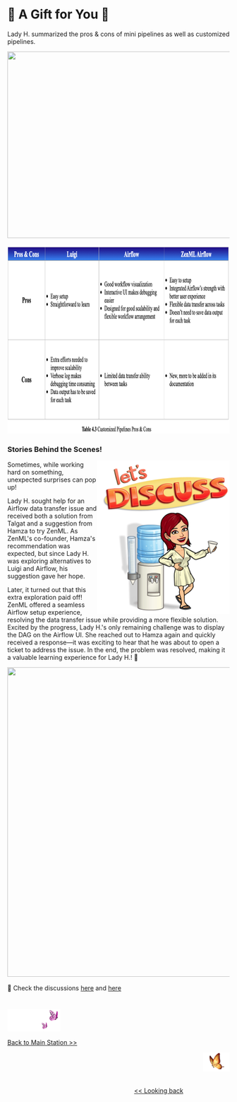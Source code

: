 # 💝 A Gift for You 💝

Lady H. summarized the pros & cons of mini pipelines as well as customized pipelines.

<p align="center">
<img src="https://github.com/lady-h-world/My_Garden/blob/main/images/Garden_Market_images/mini_pipeline/tb4.2.png" width="730" height="422" />
</p>

<p align="center">
<img src="https://github.com/lady-h-world/My_Garden/blob/main/images/Garden_Market_images/customized_pipeline/tb4.3_v2.png" width="892" height="425" />
</p>


### Stories Behind the Scenes!

<p>
<img align="right" src="https://github.com/lady-h-world/My_Garden/blob/main/images/lady_heart_manga/discuss.png" width="301" height="346" /></p>

Sometimes, while working hard on something, unexpected surprises can pop up!

Lady H. sought help for an Airflow data transfer issue and received both a solution from Talgat and a suggestion from Hamza to try ZenML. As ZenML's co-founder, Hamza's recommendation was expected, but since Lady H. was exploring alternatives to Luigi and Airflow, his suggestion gave her hope.

Later, it turned out that this extra exploration paid off! ZenML offered a seamless Airflow setup experience, resolving the data transfer issue while providing a more flexible solution. Excited by the progress, Lady H.'s only remaining challenge was to display the DAG on the Airflow UI. She reached out to Hamza again and quickly received a response—it was exciting to hear that he was about to open a ticket to address the issue. In the end, the problem was resolved, making it a valuable learning experience for Lady H.! 💖

<p align="left">
<img src="https://github.com/lady-h-world/My_Garden/blob/main/images/Garden_Market_images/great_discussion.png" width="1000" height="700" />
</p>

🌻 Check the discussions [here][3] and [here][4]


#
<p align="left">
<img src="https://github.com/lady-h-world/My_Garden/blob/main/images/follow_us.png" width="120" height="50" />
</p>

[Back to Main Station >>][1]

<p align="right">
<img src="https://github.com/lady-h-world/My_Garden/blob/main/images/going_back.png" width="60" height="44" />
</p>

&nbsp;&nbsp;&nbsp;&nbsp;&nbsp;&nbsp;&nbsp;&nbsp;&nbsp;&nbsp;&nbsp;&nbsp;&nbsp;&nbsp;&nbsp;&nbsp;&nbsp;&nbsp;&nbsp;&nbsp;&nbsp;&nbsp;&nbsp;&nbsp;&nbsp;&nbsp;&nbsp;&nbsp;&nbsp;&nbsp;&nbsp;&nbsp;&nbsp;&nbsp;&nbsp;&nbsp;&nbsp;&nbsp;&nbsp;&nbsp;&nbsp;&nbsp;&nbsp;&nbsp;&nbsp;&nbsp;&nbsp;&nbsp;&nbsp;&nbsp;&nbsp;&nbsp;&nbsp;&nbsp;&nbsp;&nbsp;&nbsp;&nbsp;&nbsp;&nbsp;&nbsp;&nbsp;&nbsp;&nbsp;&nbsp;&nbsp;&nbsp;&nbsp;&nbsp;&nbsp;&nbsp;&nbsp;&nbsp;&nbsp;&nbsp;&nbsp;&nbsp;&nbsp;&nbsp;&nbsp;&nbsp;&nbsp;&nbsp;&nbsp;&nbsp;&nbsp;&nbsp;&nbsp;&nbsp;&nbsp;&nbsp;&nbsp;&nbsp;&nbsp;&nbsp;&nbsp;&nbsp;&nbsp;&nbsp;&nbsp;&nbsp;&nbsp;&nbsp;&nbsp;&nbsp;&nbsp;&nbsp;&nbsp;&nbsp;&nbsp;&nbsp;&nbsp;&nbsp;&nbsp;&nbsp;&nbsp;&nbsp;&nbsp;&nbsp;&nbsp;&nbsp;&nbsp;&nbsp;&nbsp;&nbsp;&nbsp;&nbsp;&nbsp;&nbsp;&nbsp;&nbsp;&nbsp;&nbsp;&nbsp;&nbsp;&nbsp;&nbsp;&nbsp;&nbsp;&nbsp;&nbsp;&nbsp;&nbsp;&nbsp;&nbsp;&nbsp;&nbsp;&nbsp;&nbsp;&nbsp;&nbsp;&nbsp;&nbsp;&nbsp;&nbsp;&nbsp;&nbsp;&nbsp;&nbsp;&nbsp;&nbsp;&nbsp;&nbsp;&nbsp;&nbsp;&nbsp;&nbsp;&nbsp;&nbsp;&nbsp;&nbsp;&nbsp;&nbsp;&nbsp;&nbsp;&nbsp;&nbsp;&nbsp;&nbsp;&nbsp;&nbsp;&nbsp;&nbsp;&nbsp;&nbsp;&nbsp;&nbsp;&nbsp;&nbsp;&nbsp;&nbsp;&nbsp;&nbsp;&nbsp;&nbsp;&nbsp;&nbsp;&nbsp;&nbsp;&nbsp; [<< Looking back][2]
 
[1]:https://github.com/lady-h-world/My_Garden/blob/main/reading_pages/tour_guide.md#main-station-
[2]:https://github.com/lady-h-world/My_Garden/blob/main/reading_pages/Garden_Market/customized_pipeline6.md
[3]:https://stackoverflow.com/questions/69868258/how-to-pass-pandas-dataframe-to-airflow-tasks
[4]:https://stackoverflow.com/questions/69959750/zenml-dag-didnt-show-up-in-airflow-ui
